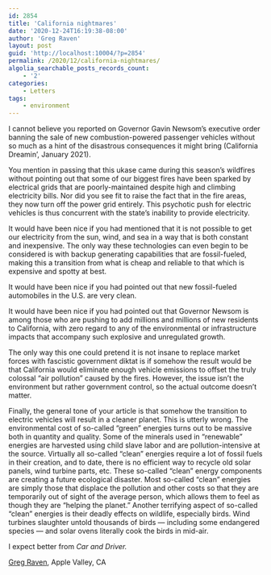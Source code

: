 ```yaml
---
id: 2854
title: 'California nightmares'
date: '2020-12-24T16:19:38-08:00'
author: 'Greg Raven'
layout: post
guid: 'http://localhost:10004/?p=2854'
permalink: /2020/12/california-nightmares/
algolia_searchable_posts_records_count:
    - '2'
categories:
    - Letters
tags:
    - environment
---
```


I cannot believe you reported on Governor Gavin Newsom’s executive order banning the sale of new combustion-powered passenger vehicles without so much as a hint of the disastrous consequences it might bring (California Dreamin’, January 2021).

You mention in passing that this ukase came during this season’s wildfires without pointing out that some of our biggest fires have been sparked by electrical grids that are poorly-maintained despite high and climbing electricity bills. Nor did you see fit to raise the fact that in the fire areas, they now turn off the power grid entirely. This psychotic push for electric vehicles is thus concurrent with the state’s inability to provide electricity.

It would have been nice if you had mentioned that it is not possible to get our electricity from the sun, wind, and sea in a way that is both constant and inexpensive. The only way these technologies can even begin to be considered is with backup generating capabilities that are fossil-fueled, making this a transition from what is cheap and reliable to that which is expensive and spotty at best.

It would have been nice if you had pointed out that new fossil-fueled automobiles in the U.S. are very clean.

It would have been nice if you had pointed out that Governor Newsom is among those who are pushing to add millions and millions of new residents to California, with zero regard to any of the environmental or infrastructure impacts that accompany such explosive and unregulated growth.

The only way this one could pretend it is not insane to replace market forces with fascistic government diktat is if somehow the result would be that California would eliminate enough vehicle emissions to offset the truly colossal “air pollution” caused by the fires. However, the issue isn’t the environment but rather government control, so the actual outcome doesn’t matter.

Finally, the general tone of your article is that somehow the transition to electric vehicles will result in a cleaner planet. This is utterly wrong. The environmental cost of so-called “green” energies turns out to be massive both in quantity and quality. Some of the minerals used in “renewable” energies are harvested using child slave labor and are pollution-intensive at the source. Virtually all so-called “clean” energies require a lot of fossil fuels in their creation, and to date, there is no efficient way to recycle old solar panels, wind turbine parts, etc. These so-called “clean” energy components are creating a future ecological disaster. Most so-called “clean” energies are simply those that displace the pollution and other costs so that they are temporarily out of sight of the average person, which allows them to feel as though they are “helping the planet.” Another terrifying aspect of so-called “clean” energies is their deadly effects on wildlife, especially birds. Wind turbines slaughter untold thousands of birds — including some endangered species — and solar ovens literally cook the birds in mid-air.

I expect better from *Car and Driver.*

[Greg Raven](https://www.gregraven.org/), Apple Valley, CA